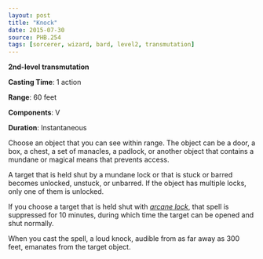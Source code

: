 ```yaml
---
layout: post
title: "Knock"
date: 2015-07-30
source: PHB.254
tags: [sorcerer, wizard, bard, level2, transmutation]
---
```


**2nd-level transmutation**

**Casting Time**: 1 action

**Range**: 60 feet

**Components**: V

**Duration**: Instantaneous

Choose an object that you can see within range. The object can be a door, a box, a chest, a set of manacles, a padlock, or another object that contains a mundane or magical means that prevents access.

A target that is held shut by a mundane lock or that is stuck or barred becomes unlocked, unstuck, or unbarred. If the object has multiple locks, only one of them is unlocked.

If you choose a target that is held shut with *[arcane lock](arcane-lock "arcane lock (lvl 2)")*, that spell is suppressed for 10 minutes, during which time the target can be opened and shut normally.

When you cast the spell, a loud knock, audible from as far away as 300 feet, emanates from the target object.
